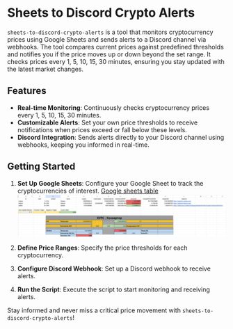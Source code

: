# Sheets to Discord Crypto Alerts

`sheets-to-discord-crypto-alerts` is a tool that monitors cryptocurrency prices using Google Sheets and sends alerts to a Discord channel via webhooks. The tool compares current prices against predefined thresholds and notifies you if the price moves up or down beyond the set range. It checks prices every 1, 5, 10, 15, 30 minutes, ensuring you stay updated with the latest market changes.

## Features

- **Real-time Monitoring**: Continuously checks cryptocurrency prices every 1, 5, 10, 15, 30 minutes.
- **Customizable Alerts**: Set your own price thresholds to receive notifications when prices exceed or fall below these levels.
- **Discord Integration**: Sends alerts directly to your Discord channel using webhooks, keeping you informed in real-time.

## Getting Started

1. **Set Up Google Sheets**: Configure your Google Sheet to track the cryptocurrencies of interest.
[Google sheets table](https://docs.google.com/spreadsheets/d/11uZqlR3o8t517-A1WMnI7FKwpJ01gV6VdHq-JbIR5R8/edit?usp=sharing)
![alt](https://raw.githubusercontent.com/ceo-py/sheets-to-discord-crypto-alerts/refs/heads/main/pictures/googleSheetsTable.png)

2. **Define Price Ranges**: Specify the price thresholds for each cryptocurrency.
3. **Configure Discord Webhook**: Set up a Discord webhook to receive alerts.
4. **Run the Script**: Execute the script to start monitoring and receiving alerts.

Stay informed and never miss a critical price movement with `sheets-to-discord-crypto-alerts`!
